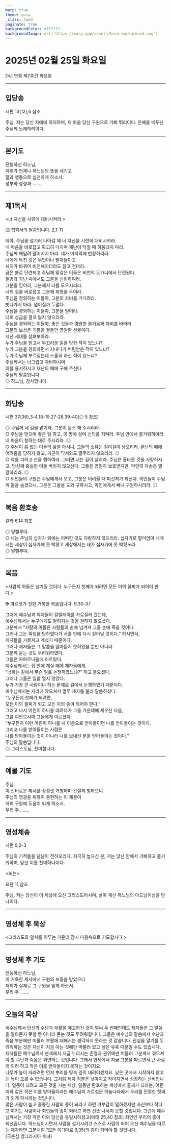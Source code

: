 ```yaml
---
marp: true
theme: gaia
_class: lead
paginate: true
backgroundColor: #ffffff
backgroundImage: url('https://marp.app/assets/hero-background.svg')
---
```


# 2025년 02월 25일 화요일

[녹] 연중 제7주간 화요일  




---

## 입당송

시편 13(12),6 참조

주님, 저는 당신 자애에 의지하며, 제 마음 당신 구원으로 기뻐 뛰리이다. 은혜를 베푸신 주님께 노래하리이다.  
  


---

## 본기도

전능하신 하느님,  
저희가 언제나 하느님의 뜻을 새기고  
말과 행동으로 실천하게 하소서.  
성부와 성령과 …….  
  


---

## 제1독서

<너 자신을 시련에 대비시켜라.>

▥ 집회서의 말씀입니다. 2,1-11

얘야, 주님을 섬기러 나아갈 때 너 자신을 시련에 대비시켜라.  
네 마음을 바로잡고 확고히 다지며 재난이 닥칠 때 허둥대지 마라.  
주님께 매달려 떨어지지 마라. 네가 마지막에 번창하리라.  
너에게 닥친 것은 무엇이나 받아들이고  
처지가 바뀌어 비천해지더라도 참고 견뎌라.  
금은 불로 단련되고 주님께 맞갖은 이들은 비천의 도가니에서 단련된다.  
질병과 가난 속에서도 그분을 신뢰하여라.  
그분을 믿어라, 그분께서 너를 도우시리라.  
너의 길을 바로잡고 그분께 희망을 두어라.  
주님을 경외하는 이들아, 그분의 자비를 기다려라.  
빗나가지 마라. 넘어질까 두렵다.  
주님을 경외하는 이들아, 그분을 믿어라.  
너희 상급을 결코 잃지 않으리라.  
주님을 경외하는 이들아, 좋은 것들과 영원한 즐거움과 자비를 바라라.  
그분의 보상은 기쁨을 곁들인 영원한 선물이다.  
지난 세대를 살펴보아라.  
누가 주님을 믿고서 부끄러운 일을 당한 적이 있느냐?  
누가 그분을 경외하면서 지내다가 버림받은 적이 있느냐?  
누가 주님께 부르짖는데 소홀히 하신 적이 있느냐?  
주님께서는 너그럽고 자비하시며  
죄를 용서하시고 재난의 때에 구해 주신다.  
주님의 말씀입니다.  
◎ 하느님, 감사합니다.  
  


---

## 화답송

시편 37(36),3-4.18-19.27-28.39-40(◎ 5 참조)

◎ 주님께 네 길을 맡겨라. 그분이 몸소 해 주시리라.  
○ 주님을 믿으며 좋은 일 하고, 이 땅에 살며 신의를 지켜라. 주님 안에서 즐거워하여라. 네 마음이 청하는 대로 주시리라. ◎  
○ 주님이 흠 없는 이들의 삶을 아시니, 그들의 소유는 길이길이 남으리라. 환난의 때에 어려움을 당하지 않고, 기근이 닥쳐와도 굶주리지 않으리라. ◎  
○ 악을 피하고 선을 행하여라. 그러면 너는 길이 살리라. 주님은 올바른 것을 사랑하시고, 당신께 충실한 이들 버리지 않으신다. 그들은 영원히 보호받지만, 악인의 자손은 멸망하리라. ◎  
○ 의인들의 구원은 주님에게서 오고, 그분은 어려울 때 피신처가 되신다. 의인들이 주님께 몸을 숨겼으니, 그분은 그들을 도와 구하시고, 악인에게서 빼내 구원하시리라. ◎  
  


---

## 복음 환호송

갈라 6,14 참조

◎ 알렐루야.  
○ 나는 주님의 십자가 외에는 어떠한 것도 자랑하지 않으리라. 십자가로 말미암아 내게서는 세상이 십자가에 못 박혔고 세상에서는 내가 십자가에 못 박혔노라.  
◎ 알렐루야.  
  


---

## 복음

<사람의 아들은 넘겨질 것이다. 누구든지 첫째가 되려면 모든 이의 꼴찌가 되어야 한다.>

✠ 마르코가 전한 거룩한 복음입니다. 9,30-37

그때에 예수님과 제자들이 갈릴래아를 가로질러 갔는데,  
예수님께서는 누구에게도 알려지는 것을 원하지 않으셨다.  
그분께서 “사람의 아들은 사람들의 손에 넘겨져 그들 손에 죽을 것이다.  
그러나 그는 죽임을 당하였다가 사흘 만에 다시 살아날 것이다.” 하시면서,  
제자들을 가르치고 계셨기 때문이다.  
그러나 제자들은 그 말씀을 알아듣지 못하였을 뿐만 아니라  
그분께 묻는 것도 두려워하였다.  
그들은 카파르나움에 이르렀다.  
예수님께서는 집 안에 계실 때에 제자들에게,  
“너희는 길에서 무슨 일로 논쟁하였느냐?” 하고 물으셨다.  
그러나 그들은 입을 열지 않았다.  
누가 가장 큰 사람이냐 하는 문제로 길에서 논쟁하였기 때문이다.  
예수님께서는 자리에 앉으셔서 열두 제자를 불러 말씀하셨다.  
“누구든지 첫째가 되려면,  
모든 이의 꼴찌가 되고 모든 이의 종이 되어야 한다.”  
그러고 나서 어린이 하나를 데려다가 그들 가운데에 세우신 다음,  
그를 껴안으시며 그들에게 이르셨다.  
“누구든지 이런 어린이 하나를 내 이름으로 받아들이면 나를 받아들이는 것이다.  
그리고 나를 받아들이는 사람은  
나를 받아들이는 것이 아니라 나를 보내신 분을 받아들이는 것이다.”  
주님의 말씀입니다.  
◎ 그리스도님, 찬미합니다.  
  


---

## 예물 기도

주님,  
이 신비로운 제사를 정성껏 거행하며 간절히 청하오니  
주님의 영광을 위하여 봉헌하는 이 제물이  
저희 구원에 도움이 되게 하소서.  
우리 주 …….  
  


---

## 영성체송

시편 9,2-3

주님의 기적들을 낱낱이 전하오리다. 지극히 높으신 분, 저는 당신 안에서 기뻐하고 즐거워하며, 당신 이름 찬미하나이다.  
  
<또는>  
  
요한 11,참조  
  
주님, 저는 당신이 이 세상에 오신 그리스도이시며, 살아 계신 하느님의 아드님이심을 믿나이다.  


---

## 영성체 후 묵상

<그리스도와 일치를 이루는 가운데 잠시 마음속으로 기도합시다.>  


---

## 영성체 후 기도

전능하신 하느님,  
이 거룩한 제사에서 구원의 보증을 받았으니  
저희가 실제로 그 구원을 얻게 하소서.  
우리 주 …….  
  


---

## 오늘의 묵상

예수님께서 당신의 수난과 부활을 예고하신 것이 벌써 두 번째인데도 제자들은 그 말씀을 알아듣지 못할 뿐 아니라 묻는 것도 두려워합니다. 그들은 예수님의 말씀에서 수난과 죽음 부분에만 머물러 부활에 대해서는 생각하지 못하는 것 같습니다. 진실을 알기를 두려워하는 것은 자신이 지금 아는 것에만 머물러 있고 싶은 유혹 때문일 수도 있습니다. 제자들은 예수님께서 현세에서 지금 누리시는 존경과 권위에만 머물러 그분께서 겪으셔야 할 수난과 죽음은 외면하는 것입니다. 그래서 현세에서 지금 그분을 따르면서 큰 사람이 되려 하고 작은 이를 받아들이지 못하는 것이지요.  
나무가 높이 자라려면 먼저 뿌리를 땅속 깊이 내려야겠지요. 낮은 곳에서 시작하지 않고는 높이 오를 수 없습니다. 그처럼 제자 직분은 낮아지고 작아지면서 성장하는 신비입니다. 일등이 되려고 모든 것을 거는 세상, 일등만 환호하는 세상에서 꼴찌가 되라는, 어린이와 같은 작은 이를 받아들이라는 예수님의 가르침은 하늘나라에서 우리를 진정한 첫째가 되게 하시려는 것입니다.  
많은 사람이 높고 훌륭한 사람의 종이 되라고 하면 거부감이 덜하겠지만 자신보다 작다고 여기는 사람이나 죄인들의 종이 되라고 하면 선뜻 나서지 못할 것입니다. 그런데 예수님께서는 가장 작은 이와 당신을 동일시하셨고(마태 25,40 참조) 죄인인 우리의 종이 되셨습니다. 하느님이시면서 사람을 섬기시려고 스스로 사람이 되어 오신 예수님을 따르는 제자라면 그분처럼 “모든 이”(마르 9,35)의 종이 되어야 할 것입니다.  
(국춘심 방그라시아 수녀)